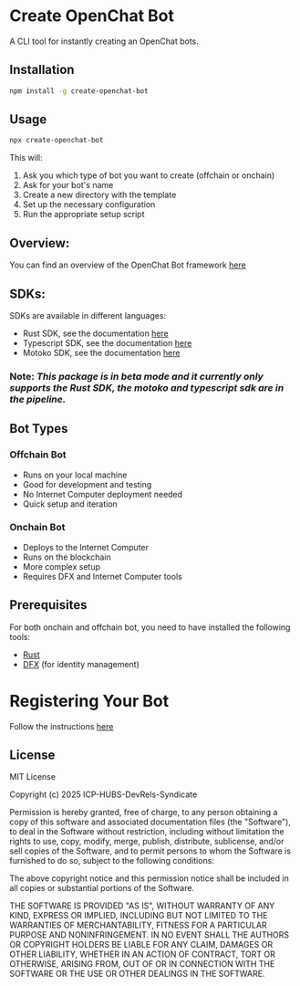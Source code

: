 # Create OpenChat Bot

A CLI tool for instantly creating an OpenChat bots.

## Installation

```bash
npm install -g create-openchat-bot
```

## Usage

```bash
npx create-openchat-bot
```

This will:
1. Ask you which type of bot you want to create (offchain or onchain)
2. Ask for your bot's name
3. Create a new directory with the template
4. Set up the necessary configuration
5. Run the appropriate setup script

## Overview: 
You can find an overview of the OpenChat Bot framework [here](https://github.com/open-chat-labs/open-chat-bots/blob/main/OVERVIEW.md)

## SDKs: 
SDKs are available in different languages: 
- Rust SDK, see the documentation [here](https://github.com/open-chat-labs/open-chat-bots/blob/main/rs/README.md)
- Typescript SDK, see the documentation [here](https://github.com/open-chat-labs/open-chat-bots/blob/main/ts/README.md)
- Motoko SDK, see the documentation [here](https://github.com/open-chat-labs/open-chat-bots/blob/main/motoko/README.md)


### Note: _This package is in beta mode and it currently only supports the Rust SDK, the motoko and typescript sdk are in the pipeline._

## Bot Types

### Offchain Bot
- Runs on your local machine
- Good for development and testing
- No Internet Computer deployment needed
- Quick setup and iteration

### Onchain Bot
- Deploys to the Internet Computer
- Runs on the blockchain
- More complex setup
- Requires DFX and Internet Computer tools

## Prerequisites

For both onchain and offchain bot, you need to have installed the following tools: 
- [Rust](https://www.rust-lang.org/tools/install)
- [DFX](https://internetcomputer.org/docs/current/developer-docs/setup/install/) (for identity management)

# Registering Your Bot

Follow the instructions [here](https://github.com/ICP-HUBS-DevRels-Syndicate/openchat-bots/blob/main/REGISTER-BOT.md)

## License

MIT License

Copyright (c) 2025 ICP-HUBS-DevRels-Syndicate

Permission is hereby granted, free of charge, to any person obtaining a copy
of this software and associated documentation files (the "Software"), to deal
in the Software without restriction, including without limitation the rights
to use, copy, modify, merge, publish, distribute, sublicense, and/or sell
copies of the Software, and to permit persons to whom the Software is
furnished to do so, subject to the following conditions:

The above copyright notice and this permission notice shall be included in all
copies or substantial portions of the Software.

THE SOFTWARE IS PROVIDED "AS IS", WITHOUT WARRANTY OF ANY KIND, EXPRESS OR
IMPLIED, INCLUDING BUT NOT LIMITED TO THE WARRANTIES OF MERCHANTABILITY,
FITNESS FOR A PARTICULAR PURPOSE AND NONINFRINGEMENT. IN NO EVENT SHALL THE
AUTHORS OR COPYRIGHT HOLDERS BE LIABLE FOR ANY CLAIM, DAMAGES OR OTHER
LIABILITY, WHETHER IN AN ACTION OF CONTRACT, TORT OR OTHERWISE, ARISING FROM,
OUT OF OR IN CONNECTION WITH THE SOFTWARE OR THE USE OR OTHER DEALINGS IN THE
SOFTWARE. 